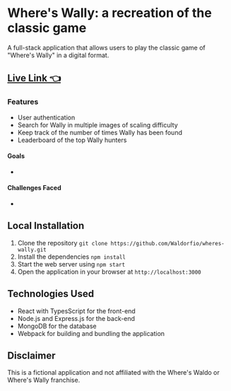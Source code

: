 # Where's Wally: a recreation of the classic game
A full-stack application that allows users to play the classic game of "Where's Wally" in a digital format.

## [Live Link 👈]()

### Features
- User authentication
- Search for Wally in multiple images of scaling difficulty
- Keep track of the number of times Wally has been found
- Leaderboard of the top Wally hunters

#### Goals
- 

#### Challenges Faced
- 

## Local Installation
1.	Clone the repository `git clone https://github.com/Waldorfio/wheres-wally.git`
2.	Install the dependencies `npm install`
3.	Start the web server using `npm start`
4.	Open the application in your browser at `http://localhost:3000`

## Technologies Used
- React with TypesScript for the front-end
- Node.js and Express.js for the back-end
- MongoDB for the database
- Webpack for building and bundling the application

## Disclaimer
This is a fictional application and not affiliated with the Where's Waldo or Where's Wally franchise.
